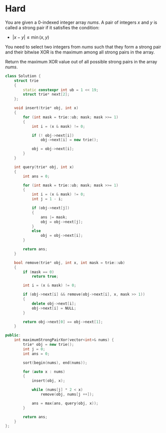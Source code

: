 # Hard

You are given a 0-indexed integer array $nums$. A pair of integers $x$ and $y$ is called a strong pair if it satisfies the condition:

- $|x - y| \leq \min(x, y)$

You need to select two integers from $nums$ such that they form a strong pair and their bitwise XOR is the maximum among all strong pairs in the array.

Return the maximum XOR value out of all possible strong pairs in the array $nums$.

```cpp
class Solution {
    struct trie
    {
        static constexpr int ub = 1 << 19;
        struct trie* next[2];
    };

    void insert(trie* obj, int x)
    {
        for (int mask = trie::ub; mask; mask >>= 1)
        {
            int i = (x & mask) != 0;

            if (! obj->next[i])
                obj->next[i] = new trie();

            obj = obj->next[i];
        }
    }

    int query(trie* obj, int x)
    {
        int ans = 0;

        for (int mask = trie::ub; mask; mask >>= 1)
        {
            int i = (x & mask) != 0;
            int j = 1 - i;

            if (obj->next[j])
            {
                ans |= mask;
                obj = obj->next[j];
            }
            else
                obj = obj->next[i];
        }

        return ans;
    }

    bool remove(trie* obj, int x, int mask = trie::ub)
    {
        if (mask == 0)
            return true;

        int i = (x & mask) != 0;

        if (obj->next[i] && remove(obj->next[i], x, mask >> 1))
        {
            delete obj->next[i];
            obj->next[i] = NULL;
        }

        return obj->next[0] == obj->next[1];
    }

public:
    int maximumStrongPairXor(vector<int>& nums) {
        trie* obj = new trie();
        int j = 0;
        int ans = 0;

        sort(begin(nums), end(nums));

        for (auto x : nums)
        {
            insert(obj, x);

            while (nums[j] * 2 < x)
                remove(obj, nums[j ++]);

            ans = max(ans, query(obj, x));
        }

        return ans;
    }
};
```
